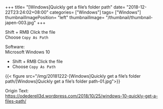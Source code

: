 +++
title= "[Windows]Quickly get a file’s folder path"
date= "2018-12-22T23:24:02+08:00"
categories= ["Windows"]
tags= ["Windows"]
thumbnailImagePosition= "left"
thumbnailImage= "/thumbnail/thumbnail-japen-003.jpg"
+++

Shift + RMB Click the file  
Choose `Copy As Path`

<!--more-->

Software:  
Microsoft Windows 10

+ Shift + RMB Click the file
+ Choose `Copy As Path`

{{< figure src="/img/20181222-[Windows]Quickly get a file’s folder path/[Windows]Quickly get a file’s folder path-01.jpg">}}

Origin Text:  
https://odederell3d.wordpress.com/2018/10/25/windows-10-quickly-get-a-files-path/

